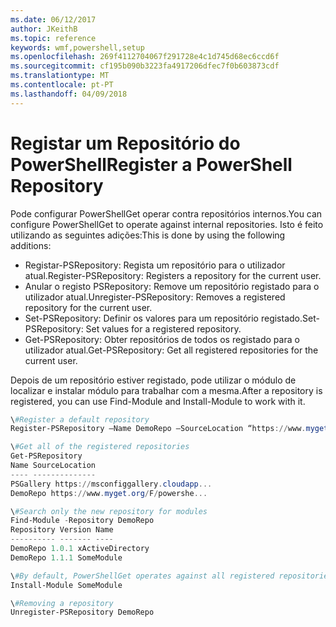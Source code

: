 ```yaml
---
ms.date: 06/12/2017
author: JKeithB
ms.topic: reference
keywords: wmf,powershell,setup
ms.openlocfilehash: 269f4112704067f291728e4c1d745d68ec6ccd6f
ms.sourcegitcommit: cf195b090b3223fa4917206dfec7f0b603873cdf
ms.translationtype: MT
ms.contentlocale: pt-PT
ms.lasthandoff: 04/09/2018
---
```

# <a name="register-a-powershell-repository"></a><span data-ttu-id="f74e5-102">Registar um Repositório do PowerShell</span><span class="sxs-lookup"><span data-stu-id="f74e5-102">Register a PowerShell Repository</span></span>
<span data-ttu-id="f74e5-103">Pode configurar PowerShellGet operar contra repositórios internos.</span><span class="sxs-lookup"><span data-stu-id="f74e5-103">You can configure PowerShellGet to operate against internal repositories.</span></span> <span data-ttu-id="f74e5-104">Isto é feito utilizando as seguintes adições:</span><span class="sxs-lookup"><span data-stu-id="f74e5-104">This is done by using the following additions:</span></span>
- <span data-ttu-id="f74e5-105">Registar-PSRepository: Regista um repositório para o utilizador atual.</span><span class="sxs-lookup"><span data-stu-id="f74e5-105">Register-PSRepository: Registers a repository for the current user.</span></span>
- <span data-ttu-id="f74e5-106">Anular o registo PSRepository: Remove um repositório registado para o utilizador atual.</span><span class="sxs-lookup"><span data-stu-id="f74e5-106">Unregister-PSRepository: Removes a registered repository for the current user.</span></span>
- <span data-ttu-id="f74e5-107">Set-PSRepository: Definir os valores para um repositório registado.</span><span class="sxs-lookup"><span data-stu-id="f74e5-107">Set-PSRepository: Set values for a registered repository.</span></span>
- <span data-ttu-id="f74e5-108">Get-PSRepository: Obter repositórios de todos os registado para o utilizador atual.</span><span class="sxs-lookup"><span data-stu-id="f74e5-108">Get-PSRepository: Get all registered repositories for the current user.</span></span>

<span data-ttu-id="f74e5-109">Depois de um repositório estiver registado, pode utilizar o módulo de localizar e instalar módulo para trabalhar com a mesma.</span><span class="sxs-lookup"><span data-stu-id="f74e5-109">After a repository is registered, you can use Find-Module and Install-Module to work with it.</span></span>

```powershell
\#Register a default repository
Register-PSRepository –Name DemoRepo –SourceLocation “https://www.myget.org/F/powershellgetdemo/api/v2” –PublishLocation “<https://www.myget.org/F/powershellgetdemo/api/v2>/package” –InstallationPolicy –Trusted

\#Get all of the registered repositories
Get-PSRepository
Name SourceLocation
---- --------------
PSGallery https://msconfiggallery.cloudapp...
DemoRepo https://www.myget.org/F/powershe...

\#Search only the new repository for modules
Find-Module -Repository DemoRepo
Repository Version Name
---------- ------- ----
DemoRepo 1.0.1 xActiveDirectory
DemoRepo 1.1.1 SomeModule

\#By default, PowerShellGet operates against all registered repositories when none is specified. In this example, the “SomeModule” module is installed from the DemoRepo.
Install-Module SomeModule

\#Removing a repository
Unregister-PSRepository DemoRepo
```